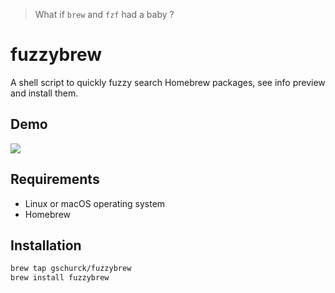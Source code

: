 > What if `brew` and `fzf` had a baby ?

# fuzzybrew

A shell script to quickly fuzzy search Homebrew packages, see info preview and install them. 

## Demo

<a href="https://asciinema.org/a/JQjUDHLr4tefCqBTOZLj2vAoV" target="_blank"><img src="https://asciinema.org/a/JQjUDHLr4tefCqBTOZLj2vAoV.svg" /></a>

## Requirements

- Linux or macOS operating system
- Homebrew

## Installation

```bash
brew tap gschurck/fuzzybrew
brew install fuzzybrew
```

